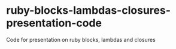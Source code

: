ruby-blocks-lambdas-closures-presentation-code
==============================================

Code for presentation on ruby blocks, lambdas and closures